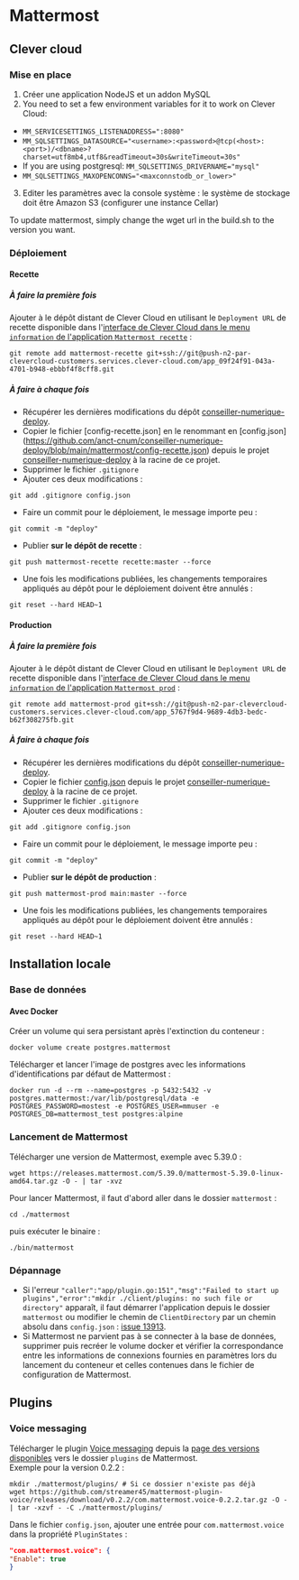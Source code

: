 # Mattermost

## Clever cloud

### Mise en place

1. Créer une application NodeJS et un addon MySQL
2. You need to set a few environment variables for it to work on Clever Cloud:
- `MM_SERVICESETTINGS_LISTENADDRESS=":8080"`
- `MM_SQLSETTINGS_DATASOURCE="<username>:<password>@tcp(<host>:<port>)/<dbname>?charset=utf8mb4,utf8&readTimeout=30s&writeTimeout=30s"`
- If you are using postgresql: `MM_SQLSETTINGS_DRIVERNAME="mysql"`
- `MM_SQLSETTINGS_MAXOPENCONNS="<maxconnstodb_or_lower>"`
3. Editer les paramètres avec la console système : le système de stockage doit être Amazon S3 (configurer une instance Cellar)

To update mattermost, simply change the wget url in the build.sh to the version you want.

### Déploiement

#### Recette

##### À faire la première fois

Ajouter à le dépôt distant de Clever Cloud en utilisant le `Deployment URL` de recette disponible dans l'[interface de Clever Cloud dans le menu `information` de l'application `Mattermost recette`](https://console.clever-cloud.com/organisations/orga_48e235e2-64a9-4e59-aa6a-d2442a5ab3b7/applications/app_09f24f91-043a-4701-b948-ebbbf4f8cff8/information) :
```shell
git remote add mattermost-recette git+ssh://git@push-n2-par-clevercloud-customers.services.clever-cloud.com/app_09f24f91-043a-4701-b948-ebbbf4f8cff8.git
```

##### À faire à chaque fois

- Récupérer les dernières modifications du dépôt [conseiller-numerique-deploy](https://github.com/anct-cnum/conseiller-numerique-deploy).
- Copier le fichier [config-recette.json] en le renommant en [config.json] (https://github.com/anct-cnum/conseiller-numerique-deploy/blob/main/mattermost/config-recette.json) depuis le projet [conseiller-numerique-deploy](https://github.com/anct-cnum/conseiller-numerique-deploy) à la racine de ce projet.
- Supprimer le fichier `.gitignore`
- Ajouter ces deux modifications :
```shell
git add .gitignore config.json
```
- Faire un commit pour le déploiement, le message importe peu :
```shell
git commit -m "deploy"
```
- Publier **sur le dépôt de recette** :
```shell
git push mattermost-recette recette:master --force
```
- Une fois les modifications publiées, les changements temporaires appliqués au dépôt pour le déploiement doivent être annulés :
```shell
git reset --hard HEAD~1
```

#### Production

##### À faire la première fois

Ajouter à le dépôt distant de Clever Cloud en utilisant le `Deployment URL` de recette disponible dans l'[interface de Clever Cloud dans le menu `information` de l'application `Mattermost prod`](https://console.clever-cloud.com/organisations/orga_48e235e2-64a9-4e59-aa6a-d2442a5ab3b7/applications/app_5767f9d4-9689-4db3-bedc-b62f308275fb/information) :
```shell
git remote add mattermost-prod git+ssh://git@push-n2-par-clevercloud-customers.services.clever-cloud.com/app_5767f9d4-9689-4db3-bedc-b62f308275fb.git
```

##### À faire à chaque fois

- Récupérer les dernières modifications du dépôt [conseiller-numerique-deploy](https://github.com/anct-cnum/conseiller-numerique-deploy).
- Copier le fichier [config.json](https://github.com/anct-cnum/conseiller-numerique-deploy/blob/main/mattermost/config.json) depuis le projet [conseiller-numerique-deploy](https://github.com/anct-cnum/conseiller-numerique-deploy) à la racine de ce projet.
- Supprimer le fichier `.gitignore`
- Ajouter ces deux modifications :
```shell
git add .gitignore config.json
```
- Faire un commit pour le déploiement, le message importe peu :
```shell
git commit -m "deploy"
```
- Publier **sur le dépôt de production** :
```shell
git push mattermost-prod main:master --force
```
- Une fois les modifications publiées, les changements temporaires appliqués au dépôt pour le déploiement doivent être annulés :
```shell
git reset --hard HEAD~1
```

## Installation locale

### Base de données

#### Avec Docker

Créer un volume qui sera persistant après l'extinction du conteneur :

```shell
docker volume create postgres.mattermost
```

Télécharger et lancer l'image de postgres avec les informations d'identifications par défaut de Mattermost :

```shell
docker run -d --rm --name=postgres -p 5432:5432 -v postgres.mattermost:/var/lib/postgresql/data -e POSTGRES_PASSWORD=mostest -e POSTGRES_USER=mmuser -e POSTGRES_DB=mattermost_test postgres:alpine
```

### Lancement de Mattermost

Télécharger une version de Mattermost, exemple avec 5.39.0 :
```shell
wget https://releases.mattermost.com/5.39.0/mattermost-5.39.0-linux-amd64.tar.gz -O - | tar -xvz
```

Pour lancer Mattermost, il faut d'abord aller dans le dossier `mattermost` :
```shell
cd ./mattermost
```
puis exécuter le binaire :
```shell
./bin/mattermost
```

### Dépannage

- Si l'erreur `"caller":"app/plugin.go:151","msg":"Failed to start up plugins","error":"mkdir ./client/plugins: no such file or directory"` apparaît, il faut démarrer l'application depuis le dossier `mattermost` ou modifier le chemin de `ClientDirectory` par un chemin absolu dans `config.json` : [issue 13913](https://github.com/mattermost/mattermost-server/issues/13913).
- Si Mattermost ne parvient pas à se connecter à la base de données, supprimer puis recréer le volume docker et vérifier la correspondance entre les informations de connexions fournies en paramètres lors du lancement du conteneur et celles contenues dans le fichier de configuration de Mattermost.

## Plugins

### Voice messaging

Télécharger le plugin [Voice messaging](https://mattermost.com/marketplace/voice-messaging/) depuis la [page des versions disponibles](https://github.com/streamer45/mattermost-plugin-voice/releases) vers le dossier `plugins` de Mattermost.  
Exemple pour la version 0.2.2 :
```shell
mkdir ./mattermost/plugins/ # Si ce dossier n'existe pas déjà
wget https://github.com/streamer45/mattermost-plugin-voice/releases/download/v0.2.2/com.mattermost.voice-0.2.2.tar.gz -O - | tar -xzvf - -C ./mattermost/plugins/
```
Dans le fichier `config.json`, ajouter une entrée pour `com.mattermost.voice` dans la propriété `PluginStates` :
```json
"com.mattermost.voice": {
"Enable": true
}
```
